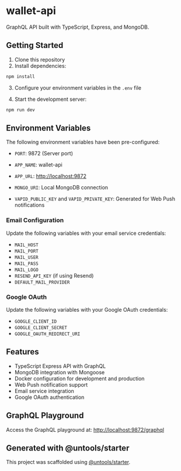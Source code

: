 
# wallet-api

GraphQL API built with TypeScript, Express, and MongoDB.

## Getting Started

1. Clone this repository
2. Install dependencies:

```bash
npm install
```

3. Configure your environment variables in the `.env` file

4. Start the development server:

```bash
npm run dev
```

## Environment Variables

The following environment variables have been pre-configured:

- `PORT`: 9872 (Server port)
- `APP_NAME`: wallet-api
- `APP_URL`: <http://localhost:9872>
- `MONGO_URI`: Local MongoDB connection

- `VAPID_PUBLIC_KEY` and `VAPID_PRIVATE_KEY`: Generated for Web Push notifications

### Email Configuration

Update the following variables with your email service credentials:

- `MAIL_HOST`
- `MAIL_PORT`
- `MAIL_USER`
- `MAIL_PASS`
- `MAIL_LOGO`
- `RESEND_API_KEY` (if using Resend)
- `DEFAULT_MAIL_PROVIDER`

### Google OAuth

Update the following variables with your Google OAuth credentials:

- `GOOGLE_CLIENT_ID`
- `GOOGLE_CLIENT_SECRET`
- `GOOGLE_OAUTH_REDIRECT_URI`

## Features

- TypeScript Express API with GraphQL
- MongoDB integration with Mongoose
- Docker configuration for development and production
- Web Push notification support
- Email service integration
- Google OAuth authentication

## GraphQL Playground

Access the GraphQL playground at: <http://localhost:9872/graphql>

## Generated with @untools/starter

This project was scaffolded using [@untools/starter](https://www.npmjs.com/package/@untools/starter).
